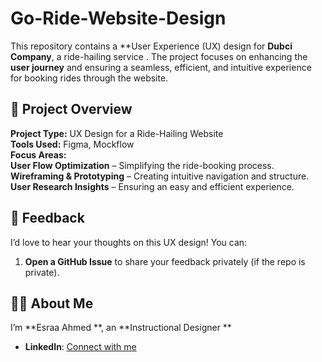 # Go-Ride-Website-Design
This repository contains a **User Experience (UX) design for **Dubci Company**, a ride-hailing service . 
The project focuses on enhancing the **user journey** and ensuring a seamless, efficient, and intuitive experience for booking rides through the website. 
## 🎯 Project Overview  
 **Project Type:** UX Design for a Ride-Hailing Website  
  **Tools Used:** Figma, Mockflow  
 **Focus Areas:**  
   **User Flow Optimization** – Simplifying the ride-booking process.  
   **Wireframing & Prototyping** – Creating intuitive navigation and structure.  
   **User Research Insights** – Ensuring an easy and efficient experience.
 ## 💬 Feedback  
I’d love to hear your thoughts on this UX design! You can:  
1. **Open a GitHub Issue** to share your feedback privately (if the repo is private).
 ## 👩‍💻 About Me  
   I’m **Esraa Ahmed **, an **Instructional Designer **
   - **LinkedIn**: [Connect with me](linkedin.com/in/esraa-ahmed21)  
